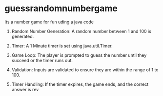 # guessrandomnumbergame
Its a number game for fun uding a java code
1. Random Number Generation: A random number between 1 and 100 is generated.


2. Timer: A 1 Minute timer is set using java.util.Timer.


3. Game Loop: The player is prompted to guess the number until they succeed or the timer runs out.


4. Validation: Inputs are validated to ensure they are within the range of 1 to 100.


5. Timer Handling: If the timer expires, the game ends, and the correct answer is rev
